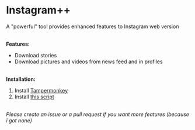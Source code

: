 # Instagram++
A "powerful" tool provides enhanced features to Instagram web version<br/><br/>

**Features:**<br/>
- Download stories<br/>
- Download pictures and videos from news feed and in profiles<br/><br/>

**Installation:**<br/>
1. Install [Tampermonkey](https://www.tampermonkey.net/)<br/>
2. Install [this script](https://github.com/ducng99/InstagramPP/raw/master/InstagramPlusPlus.user.js)<br/><br/>

*Please create an issue or a pull request if you want more features (because i got none)*<br><br>
